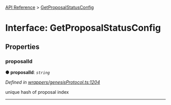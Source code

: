 [API Reference](../README.md) > [GetProposalStatusConfig](../interfaces/GetProposalStatusConfig.md)



# Interface: GetProposalStatusConfig


## Properties
<a id="proposalId"></a>

###  proposalId

**●  proposalId**:  *`string`* 

*Defined in [wrappers/genesisProtocol.ts:1204](https://github.com/daostack/arc.js/blob/f343aa24/lib/wrappers/genesisProtocol.ts#L1204)*



unique hash of proposal index




___


